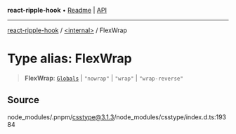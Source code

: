 **react-ripple-hook** • [Readme](../../README.md) \| [API](../../globals.md)

---

[react-ripple-hook](../../README.md) / [\<internal\>](../README.md) / FlexWrap

# Type alias: FlexWrap

> **FlexWrap**: [`Globals`](Globals.md) \| `"nowrap"` \| `"wrap"` \| `"wrap-reverse"`

## Source

node_modules/.pnpm/csstype@3.1.3/node_modules/csstype/index.d.ts:19384
